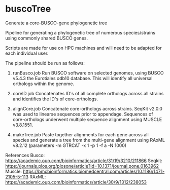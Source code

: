 # buscoTree
Generate a core-BUSCO-gene phylogenetic tree 

Pipeline for generating a phylogenetic tree of numerous species/strains using commonly shared BUSCO genes.

Scripts are made for use on HPC machines and will need to be adapted for each individual user.

The pipeline should be run as follows:
1) runBusco.job
Run BUSCO software on selected genomes, using BUSCO v5.4.3 the Eurotiales odb10 database. This will identify all universal orthologs within the genome.

2) coreID.job
Concatenates ID's of all complete orthologs across all strains and identifies the ID's of core-orthologs.

3) alignCore.job
Concatenate core-orthologs across strains. SeqKit v2.0.0 was used to linearse sequences prior to appendage. Sequences of core-orthologs underwent multiple sequence alignment using MUSCLE v3.8.1551.

4) makeTree.job
Paste together alignments for each gene across all species and generate a tree from the multi-gene alignment using RAxML v8.2.12 (parameters -m GTRCAT -x 1 -p 1 -f a -N 1000)

References
Busco: https://academic.oup.com/bioinformatics/article/31/19/3210/211866
Seqkit: https://journals.plos.org/plosone/article?id=10.1371/journal.pone.0163962
Muscle: https://bmcbioinformatics.biomedcentral.com/articles/10.1186/1471-2105-5-113
RAxML: https://academic.oup.com/bioinformatics/article/30/9/1312/238053
